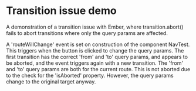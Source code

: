 # Transition issue demo

A demonstration of a transition issue with Ember, where transition.abort() fails to abort transitions where only the query params are affected.

A 'routeWillChange' event is set on construction of the component NavTest. This triggers when the button is clicked to change the query params. The first transition has the correct 'from' and 'to' query params, and appears to be aborted, and the event triggers again with a new transition. The 'from' and 'to' query params are both for the current route. This is not aborted due to the check for the 'isAborted' property. However, the query params change to the original target anyway.